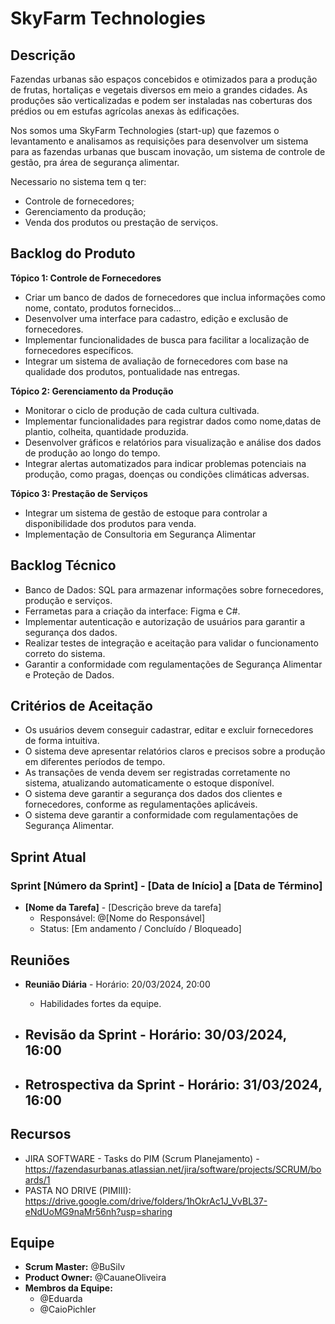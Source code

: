 # SkyFarm Technologies

## Descrição
Fazendas urbanas são espaços concebidos e otimizados para a produção de frutas, hortaliças e vegetais diversos em meio a grandes cidades. As produções são verticalizadas e podem ser instaladas nas coberturas dos prédios ou em estufas agrícolas anexas às edificações.

Nos somos uma SkyFarm Technologies (start-up) que fazemos o levantamento e analisamos as requisições para desenvolver um sistema para as fazendas urbanas que buscam inovação, um sistema de controle de gestão, pra área de segurança alimentar.

Necessario no sistema tem q ter:
 - Controle de fornecedores;
 - Gerenciamento da produção;
 - Venda dos produtos ou prestação de serviços.


## Backlog do Produto
**Tópico 1: Controle de Fornecedores**
- Criar um banco de dados de fornecedores que inclua informações como nome, contato, produtos fornecidos...
- Desenvolver uma interface para cadastro, edição e exclusão de fornecedores.
- Implementar funcionalidades de busca para facilitar a localização de fornecedores específicos.
- Integrar um sistema de avaliação de fornecedores com base na qualidade dos produtos, pontualidade nas entregas.

**Tópico 2: Gerenciamento da Produção**
- Monitorar o ciclo de produção de cada cultura cultivada.
- Implementar funcionalidades para registrar dados como nome,datas de plantio, colheita, quantidade produzida.
- Desenvolver gráficos e relatórios para visualização e análise dos dados de produção ao longo do tempo.
- Integrar alertas automatizados para indicar problemas potenciais na produção, como pragas, doenças ou condições climáticas adversas.

**Tópico 3: Prestação de Serviços**
- Integrar um sistema de gestão de estoque para controlar a disponibilidade dos produtos para venda.
- Implementação de Consultoria em Segurança Alimentar

## Backlog Técnico 
- Banco de Dados: SQL para armazenar informações sobre fornecedores, produção e serviços.
- Ferrametas para a criação da interface: Figma e C#.
- Implementar autenticação e autorização de usuários para garantir a segurança dos dados.
- Realizar testes de integração e aceitação para validar o funcionamento correto do sistema.
- Garantir a conformidade com regulamentações de Segurança Alimentar e Proteção de Dados.

## Critérios de Aceitação
- Os usuários devem conseguir cadastrar, editar e excluir fornecedores de forma intuitiva.
- O sistema deve apresentar relatórios claros e precisos sobre a produção em diferentes períodos de tempo.
- As transações de venda devem ser registradas corretamente no sistema, atualizando automaticamente o estoque disponível.
- O sistema deve garantir a segurança dos dados dos clientes e fornecedores, conforme as regulamentações aplicáveis.
- O sistema deve garantir a conformidade com regulamentações de Segurança Alimentar.

## Sprint Atual
### Sprint [Número da Sprint] - [Data de Início] a [Data de Término]


- **[Nome da Tarefa]** - [Descrição breve da tarefa]
  - Responsável: @[Nome do Responsável]
  - Status: [Em andamento / Concluído / Bloqueado]
  
## Reuniões

- **Reunião Diária** - Horário: 20/03/2024, 20:00
  - Habilidades fortes da equipe.

- **Revisão da Sprint** - Horário: 30/03/2024, 16:00
  - 

- **Retrospectiva da Sprint** - Horário: 31/03/2024, 16:00
  - 

## Recursos
- JIRA SOFTWARE - Tasks do PIM (Scrum Planejamento) - https://fazendasurbanas.atlassian.net/jira/software/projects/SCRUM/boards/1
- PASTA NO DRIVE (PIMIII): https://drive.google.com/drive/folders/1hOkrAc1J_VvBL37-eNdUoMG9naMr56nh?usp=sharing

## Equipe
- **Scrum Master:** @BuSilv
- **Product Owner:** @CauaneOliveira
- **Membros da Equipe:**
  - @Eduarda
  - @CaioPichler
